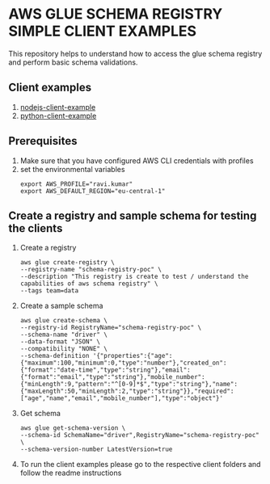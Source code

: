# AWS GLUE SCHEMA REGISTRY SIMPLE CLIENT EXAMPLES 
This repository helps to understand how to access the glue schema registry and perform basic schema validations.

## Client examples 
1. [nodejs-client-example](nodejs-client-example)
2. [python-client-example](python-client-example)

## Prerequisites 
1. Make sure that you have configured AWS CLI credentials with profiles
2. set the environmental variables 
   ```shell
   export AWS_PROFILE="ravi.kumar"
   export AWS_DEFAULT_REGION="eu-central-1" 
   ```
   
## Create a registry and sample schema for testing the clients 
1. Create a registry
    ```shell
   aws glue create-registry \
   --registry-name "schema-registry-poc" \
   --description "This registry is create to test / understand the capabilities of aws schema registry" \
   --tags team=data
    ```
2. Create a sample schema
    ```shell
   aws glue create-schema \
   --registry-id RegistryName="schema-registry-poc" \
   --schema-name "driver" \
   --data-format "JSON" \
   --compatibility "NONE" \
   --schema-definition '{"properties":{"age":{"maximum":100,"minimum":0,"type":"number"},"created_on":{"format":"date-time","type":"string"},"email":{"format":"email","type":"string"},"mobile_number":{"minLength":9,"pattern":"^[0-9]*$","type":"string"},"name":{"maxLength":50,"minLength":2,"type":"string"}},"required":["age","name","email","mobile_number"],"type":"object"}'
   ```
3. Get schema
    ```shell
   aws glue get-schema-version \
   --schema-id SchemaName="driver",RegistryName="schema-registry-poc" \
   --schema-version-number LatestVersion=true
    ```
   
4. To run the client examples please go to the respective client folders and follow the readme instructions

